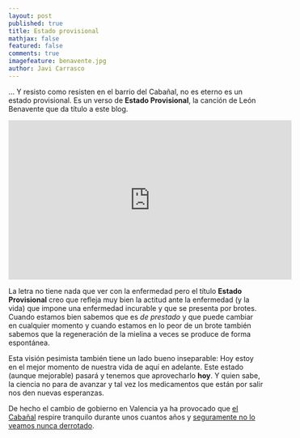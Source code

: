 ```yaml
---
layout: post
published: true
title: Estado provisional
mathjax: false
featured: false
comments: true
imagefeature: benavente.jpg
author: Javi Carrasco
---
```


... Y resisto como resisten en el barrio del Cabañal, no es eterno es un estado provisional. Es un verso de **Estado Provisional**, la canción de León Benavente que da título a este blog.

<p class="text-center">
<iframe width="560" height="315" src="https://www.youtube.com/embed/26HPVbcI5LI" frameborder="0" allowfullscreen></iframe>
</p>

La letra no tiene nada que ver con la enfermedad pero el título **Estado Provisional** creo que refleja muy bien la actitud ante la enfermedad (y la vida) que impone una enfermedad incurable y que se presenta por brotes. Cuando estamos bien sabemos que es *de prestado* y que puede cambiar en cualquier momento y cuando estamos en lo peor de un brote también sabemos que la regeneración de la mielina a veces se produce de forma espontánea. 

Esta visión pesimista también tiene un lado bueno inseparable: Hoy estoy en el mejor momento de nuestra vida de aquí en adelante. Este estado (aunque mejorable) pasará y tenemos que aprovecharlo **hoy**. Y quien sabe, la ciencia no para de avanzar y tal vez los medicamentos que están por salir nos den nuevas esperanzas. 

De hecho el cambio de gobierno en Valencia ya ha provocado que [el Cabañal](http://www.cabanyal.com/nou/?lang=es) respire tranquilo durante unos cuantos años y [seguramente no lo veamos nunca derrotado](http://ccaa.elpais.com/ccaa/2015/07/30/valencia/1438245422_684725.html).
